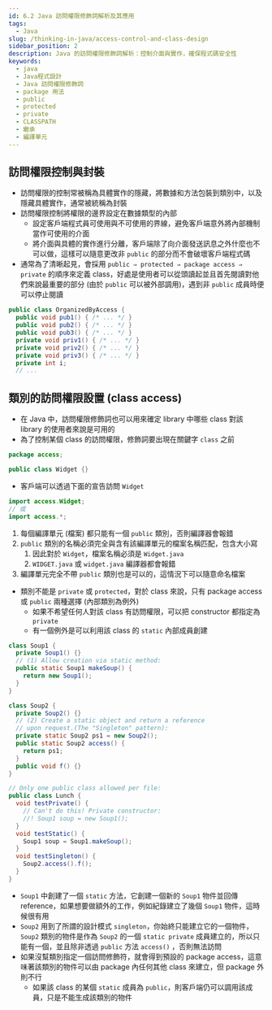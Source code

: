 ```yaml
---
id: 6.2 Java 訪問權限修飾詞解析及其應用
tags:
  - Java
slug: /thinking-in-java/access-control-and-class-design
sidebar_position: 2
description: Java 的訪問權限修飾詞解析：控制介面與實作，確保程式碼安全性
keywords:
  - java
  - Java程式設計
  - Java 訪問權限修飾詞
  - package 用法
  - public
  - protected
  - private
  - CLASSPATH
  - 繼承
  - 編譯單元
---
```

## 訪問權限控制與封裝

- 訪問權限的控制常被稱為具體實作的隱藏，將數據和方法包裝到類別中，以及隱藏具體實作，通常被統稱為封裝
- 訪問權限控制將權限的邊界設定在數據類型的內部
    - 設定客戶端程式員可使用與不可使用的界線，避免客戶端意外將內部機制當作可使用的介面
    - 將介面與具體的實作進行分離，客戶端除了向介面發送訊息之外什麼也不可以做，這樣可以隨意更改非 `public` 的部分而不會破壞客戶端程式碼
- 通常為了清晰起見，會採用 `public ⇒ protected ⇒ package access ⇒ private` 的順序來定義 class，好處是使用者可以從頭讀起並且首先閱讀對他們來說最重要的部分 (由於 `public` 可以被外部調用)，遇到非 `public` 成員時便可以停止閱讀

```java
public class OrganizedByAccess {
  public void pub1() { /* ... */ }
  public void pub2() { /* ... */ }
  public void pub3() { /* ... */ }
  private void priv1() { /* ... */ }
  private void priv2() { /* ... */ }
  private void priv3() { /* ... */ }
  private int i;
  // ...
```
## 類別的訪問權限設置 (class access)

- 在 Java 中，訪問權限修飾詞也可以用來確定 library 中哪些 class 對該 library 的使用者來說是可用的
- 為了控制某個 class 的訪問權限，修飾詞要出現在關鍵字 `class` 之前
```java
package access;

public class Widget {}
```

- 客戶端可以透過下面的宣告訪問 `Widget`
```java
import access.Widget;
// 或
import access.*;
```
1. 每個編譯單元 (檔案) 都只能有一個 `public` 類別，否則編譯器會報錯
2. `public` 類別的名稱必須完全與含有該編譯單元的檔案名稱匹配，包含大小寫
    1. 因此對於 `Widget`，檔案名稱必須是 `Widget.java`
	2. `WIDGET.java` 或 `widget.java` 編譯器都會報錯
3. 編譯單元完全不帶 `public` 類別也是可以的，這情況下可以隨意命名檔案

- 類別不能是 `private` 或 `protected`，對於 class 來說，只有 package access 或 `public` 兩種選擇 (內部類別為例外)
    - 如果不希望任何人對該 class 有訪問權限，可以把 constructor 都指定為 `private`
    - 有一個例外是可以利用該 class 的 `static` 內部成員創建

```java
class Soup1 {
  private Soup1() {}
  // (1) Allow creation via static method:
  public static Soup1 makeSoup() {
    return new Soup1();
  }
}

class Soup2 {
  private Soup2() {}
  // (2) Create a static object and return a reference
  // upon request.(The "Singleton" pattern):
  private static Soup2 ps1 = new Soup2();
  public static Soup2 access() {
    return ps1;
  }
  public void f() {}
}

// Only one public class allowed per file:
public class Lunch {
  void testPrivate() {
    // Can't do this! Private constructor:
    //! Soup1 soup = new Soup1();
  }
  void testStatic() {
    Soup1 soup = Soup1.makeSoup();
  }
  void testSingleton() {
    Soup2.access().f();
  }
}
```

- `Soup1` 中創建了一個 `static` 方法，它創建一個新的 `Soup1` 物件並回傳 reference，如果想要做額外的工作，例如紀錄建立了幾個 `Soup1` 物件，這時候很有用
- `Soup2` 用到了所謂的設計模式 `singleton`，你始終只能建立它的一個物件，`Soup2` 類別的物件是作為 `Soup2` 的一個 `static private` 成員建立的，所以只能有一個，並且除非透過 `public` 方法 `access()` ，否則無法訪問
- 如果沒幫類別指定一個訪問修飾符，就會得到預設的 package access，這意味著該類別的物件可以由 package 內任何其他 class 來建立，但 package 外則不行
    - 如果該 class 的某個 `static` 成員為 `public`，則客戶端仍可以調用該成員，只是不能生成該類別的物件